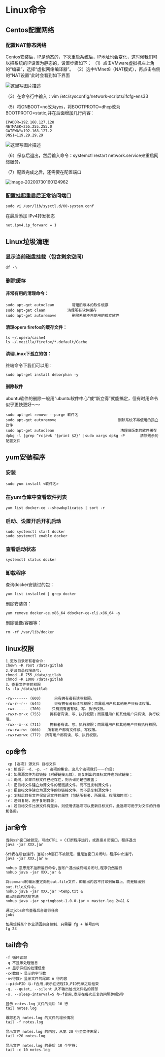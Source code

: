 # Linux命令

## Centos配置网络

### 配置NAT静态网络

Centos安装后，IP是动态的，下次重启系统后，IP地址也会变化，这时候我们可以把系统的IP设置为静态的，设置步骤如下：
（1）点击VMware虚拟机左上角的“编辑”，选择“虚拟网络编译器”。
（2）选中VMnet8（NAT模式），再点击右侧的“NAT设置”此时会看到如下界面

![这里写图片描述](https://img-blog.csdn.net/20180804201749749?watermark/2/text/aHR0cHM6Ly9ibG9nLmNzZG4ubmV0L2FraXBhMTE=/font/5a6L5L2T/fontsize/400/fill/I0JBQkFCMA==/dissolve/70)

（3）在命令行中输入：vim /etc/sysconfig/network-scripts/ifcfg-ens33

（5）将ONBOOT=no改为yes，将BOOTPROTO=dhcp改为BOOTPROTO=static,并在后面增加几行内容：

```
IPADDR=192.168.127.128
NETMASK=255.255.255.0
GATEWAY=192.168.127.2
DNS1=119.29.29.29
```

![这里写图片描述](https://img-blog.csdn.net/20180804202050977?watermark/2/text/aHR0cHM6Ly9ibG9nLmNzZG4ubmV0L2FraXBhMTE=/font/5a6L5L2T/fontsize/400/fill/I0JBQkFCMA==/dissolve/70)

（6）保存后退出，然后输入命令：systemctl restart network.service来重启网络服务。

（7）配置完成之后，还需要在配置端口

![image-20200730160124962](https://cdn.jsdelivr.net/gh/kender1314/NotePicture/20200730160125.png)

### 配置挂起重启后正常访问端口

```
sudo vi /usr/lib/sysctl.d/00-system.conf
```

在最后添加 IPv4转发状态

```
net.ipv4.ip_forward = 1
```

## Linux垃圾清理

### 显示当前磁盘挂载（包含剩余空间）

```
df -h
```

### 删除缓存

#### 非常有用的清理命令：

```
sudo apt-get autoclean        清理旧版本的软件缓存
sudo apt-get clean          清理所有软件缓存
sudo apt-get autoremove       删除系统不再使用的孤立软件
```

#### 清理opera firefox的缓存文件：

```
ls ~/.opera/cache4
ls ~/.mozilla/firefox/*.default/Cache
```

#### 清理Linux下孤立的包：

终端命令下我们可以用：

```
sudo apt-get install deborphan -y
```

#### 删除软件

ubuntu软件的删除一般用“ubuntu软件中心”或“新立得”就能搞定，但有时用命令似乎更快更好～～

```
sudo apt-get remove --purge 软件名
sudo apt-get autoremove                            删除系统不再使用的孤立软件
sudo apt-get autoclean                              清理旧版本的软件缓存
dpkg -l |grep ^rc|awk '{print $2}' |sudo xargs dpkg -P       清除残余的配置文件
```



## yum安装程序

### 安装

```
sudo yum install <软件名>
```

### 在yum仓库中查看软件列表

```
yum list docker-ce --showduplicates | sort -r
```

### 启动、设置开启开机启动

```
sudo systemctl start docker
sudo systemctl enable docker
```

### 查看启动状态

```
systemctl status docker
```

### 卸载程序

查询docker安装过的包：

```
yum list installed | grep docker
```

删除安装包：

```
yum remove docker-ce.x86_64 ddocker-ce-cli.x86_64 -y
```

删除镜像/容器等：

```
rm -rf /var/lib/docker
```



## linux权限

```
1.更改目录所有者命令:
chown -R root /data/gitlab
2.更改目录权限命令:
chmod -R 755 /data/gitlab
chmod -R 1000 /data/gitlab
3、查看文件夹的权限
ls -la /data/gitlab
```

```
-rw------- (600)      只有拥有者有读写权限。
-rw-r--r-- (644)      只有拥有者有读写权限；而属组用户和其他用户只有读权限。
-rwx------ (700)     只有拥有者有读、写、执行权限。
-rwxr-xr-x (755)    拥有者有读、写、执行权限；而属组用户和其他用户只有读、执行权限。
-rwx--x--x (711)    拥有者有读、写、执行权限；而属组用户和其他用户只有执行权限。
-rw-rw-rw- (666)   所有用户都有文件读、写权限。
-rwxrwxrwx (777)  所有用户都有读、写、执行权限。
```



## cp命令

```
 cp [选项] 源文件 目标文件
-a：相当于 -d、-p、-r 选项的集合，这几个选项我们一一介绍；
-d：如果源文件为软链接（对硬链接无效），则复制出的目标文件也为软链接；
-i：询问，如果目标文件已经存在，则会询问是否覆盖；
-l：把目标文件建立为源文件的硬链接文件，而不是复制源文件；
-s：把目标文件建立为源文件的软链接文件，而不是复制源文件；
-p：复制后目标文件保留源文件的属性（包括所有者、所属组、权限和时间）；
-r：递归复制，用于复制目录；
-u：若目标文件比源文件有差异，则使用该选项可以更新目标文件，此选项可用于对文件的升级和备用。
```



## jar命令

```
当前ssh窗口被锁定，可按CTRL + C打断程序运行，或直接关闭窗口，程序退出
java -jar XXX.jar
```

```
&代表在后台运行。当前ssh窗口不被锁定，但是当窗口关闭时，程序中止运行。
java -jar XXX.jar &
```

```
nohup 意思是不挂断运行命令,当账户退出或终端关闭时,程序仍然运行
nohup java -jar XXX.jar &
```

```
将command的输出重定向到out.file文件，即输出内容不打印到屏幕上，而是输出到out.file文件中。
nohup java -jar XXX.jar >temp.txt &
输出错误的结局方法
nohup java -jar springboot-1.0.0.jar > master.log 2>&1 &
```

```
通过jobs命令查看后台运行任务
jobs
```

```
如果想将某个作业调回前台控制，只需要 fg + 编号即可
fg 23
```



## tail命令

```
-f 循环读取
-q 不显示处理信息
-v 显示详细的处理信息
-c<数目> 显示的字节数
-n<行数> 显示文件的尾部 n 行内容
--pid=PID 与-f合用,表示在进程ID,PID死掉之后结束
-q, --quiet, --silent 从不输出给出文件名的首部
-s, --sleep-interval=S 与-f合用,表示在每次反复的间隔休眠S秒
```



```
显示 notes.log 文件的最后 10 行
tail notes.log
```

```
跟踪名为 notes.log 的文件的增长情况
tail -f notes.log
```

```
显示文件 notes.log 的内容，从第 20 行至文件末尾:
tail +20 notes.log
```

```
显示文件 notes.log 的最后 10 个字符:
tail -c 10 notes.log
```























### 
